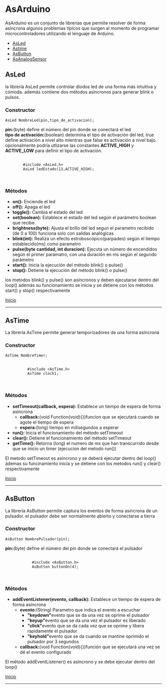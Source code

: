  <h1 id="inicio">AsArduino</h1>
  <p>AsArduino es un conjunto de librerías que permite resolver de forma asíncrona algunos problemas típicos que surgen
    al momento de programar microcontroladores utilizando el lenguaje de Arduino.
  </p>
  <ul>
    <li><a href="#asled">AsLed</a></li>
    <li><a href="#astime">Astime</a></li>
    <li><a href="#asbutton">AsButton</a></li>
    <li><a href="#">AsAnalogSensor</a></li>
  </ul>
  <article id="asled">
    <h2>AsLed</h2>
    <p>la librería AsLed permite controlar diodos led de una forma más intuitiva y cómoda. además contiene dos métodos
      asíncronos para generar blink o pulsos.</p>
    <h3>Constructor</h3>
    <code>AsLed NombreLed(pin,tipo_de_activacion);</code>
    <p>
      <b>pin:</b>(byte) define el número del pin donde se conectará el led <br>
      <b>tipo de activación:</b>(boolean) determina el tipo de activación del led, true define activación a nivel alto
      mientras que false es activación a nivel bajo. opcionalmente podría utlizarse las constantes <b>ACTIVE_HIGH</b> y
      <b>ACTIVE_LOW</b> para definir el tipo de activación.
    </p>
    <pre>
      <code>
        #include &lt;AsLed.h&gt;
        AsLed ledEstado(13,ACTIVE_HIGH);
      </code>
    </pre>
    <h3>Métodos</h3>
    <ul>
      <li><b>on():</b> Enciende el led</li>
      <li><b>off():</b> Apaga el led</li>
      <li><b>toggle():</b> Cambia el estado del led </li>
      <li><b>set(boolean):</b> Establece el estado del led según el parámetro boolean que recibe.</li>
      <li><b>brightness(byte):</b> Ajusta el brillo del led segun el parametro recibido (de 0 a 100) funciona solo con
        salidas analógicas</li>
      <li><b>blink(int):</b> Realiza un efecto estroboscópico(parpadeo) según el tiempo establecido(ms) como parametro
      </li>
      <li><b>pulse(byte cantidad, int duracion):</b> Ejecuta un número de encendidos según el primer paramatro, con una
        duración en ms según el segundo parámetro</li>
      <li><b>start():</b> Inicia la ejecución del método blink() o pulse()</li>
      <li><b>stop():</b> Detiene la ejecución del método blink() o pulse()</li>
    </ul>
    <p>los metodos blink() y pulse() son asíncronos y deben ejecutarse dentro del loop() además su funcionamiento se
      inicia y se detiene con los métodos start() y stop() respectivamente</p>
  </article>
  <a href="#inicio">Inicio</a>
  <hr>
  
  <article id="astime">
    <h2>AsTime</h2>
    <p>La librería AsTime permite generar temporizadores de una forma asíncrona</p>
    <h3>Constructor</h3>
    <code>AsTime NombreTimer;</code>
    <br>
    <pre>
        <code>
          #include &lt;AsTime.h&gt;
          AsTime clock1;
        </code>
      </pre>
    <h3>Métodos</h3>
    <ul>
      <li><b>setTimeout(callback, espera):</b> Establece un tiempo de espera de forma asíncrona
        <ul>
          <li><b>callback:</b>(void Function(void){})funcion que se ejecutará cuando se agote el tiempo de espera</li>
          <li><b>espera:</b>(long) tiempo en milisegundos a esperar</li>
        </ul>
      </li>
      <li><b>run():</b> Inicia el funcionamiento del método setTimeout</li>
      <li><b>clear():</b> Detiene el funcionamiento del método setTimeout </li>
      <li><b>getTime():</b> Retorna (long) el numero de ms que han transcurrido desde que se inicio un timer (ejecucion del metodo run())</li>
    </ul>
    <p>El metodo setTimeout es asíncrono y se deberá ejecutar
    dentro del loop() ademas su funcinamiento inicia y se detiene
    con los metodos run() y clear() respectivamente</p>
  </article>
  <a href="#inicio">Inicio</a>
  <hr>
  
   <article id="asbutton">
    <h2>AsButton</h2>
    <p>La librería AsButton permite captura los eventos de forma asíncrona de un pulsador. el pulsador debe ser
      normalmente abierto y conectarse a tierra</p>
    <h3>Constructor</h3>
    <code>AsButton NombrePulsador(pin);</code>
    <p><b>pin:</b>(byte) define el número del pin donde se conectará el pulsador</p>
    <pre>
          <code>
            #include &lt;AsButton.h&gt;
            AsButton buttonOn(4);
          </code>
        </pre>
    <h3>Métodos</h3>
    <ul>
      <li><b>addEventListener(evento, callback):</b> Establece un tiempo de espera de forma asíncrona
        <ul>
          <li><b>evento:</b>(String) Parametro que indica el evento a escuchar
            <ul>
              <li><b>"keydown"</b>evento que se da una vez se oprime el pulsador</li>
              <li><b>"keyup"</b>evento que se da una vez el pulsador es liberado</li>
              <li><b>"click"</b>evento que se da cada vez que se oprime y libera rapidamente el pulsador</li>
              <li><b>"keyhold"</b>evento que se da cuando se mantine oprimido el pulsador por 3 segundos</li>
            </ul>
          </li>
          <li><b>callback:</b>(void Function(void){})función que se ejecutará una vez se dé el evento configurado</li>
        </ul>
      </li>
    </ul>
    <p>El método addEventListener() es asíncrono y se debe ejecutar dentro del loop()</p>
  </article>
  <a href="#inicio">Inicio</a>
  <hr>
